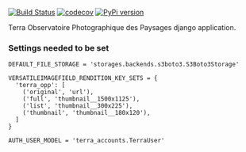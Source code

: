 [![Build Status](https://travis-ci.org/Terralego/terra-opp.svg?branch=master)](https://travis-ci.org/Terralego/terra-opp)
[![codecov](https://codecov.io/gh/Terralego/terra-opp/branch/master/graph/badge.svg)](https://codecov.io/gh/Terralego/terra-opp)
[![PyPi version](https://pypip.in/v/terra-opp/badge.png)](https://pypi.org/project/terra-opp/)

Terra Observatoire Photographique des Paysages django application.

### Settings needed to be set

```
DEFAULT_FILE_STORAGE = 'storages.backends.s3boto3.S3Boto3Storage'

VERSATILEIMAGEFIELD_RENDITION_KEY_SETS = {
  'terra_opp': [
    ('original', 'url'),
    ('full', 'thumbnail__1500x1125'),
    ('list', 'thumbnail__300x225'),
    ('thumbnail', 'thumbnail__180x120'),
  ]
}

AUTH_USER_MODEL = 'terra_accounts.TerraUser'
```
